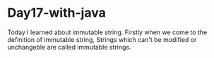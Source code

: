 # Day17-with-java

Today I learned about immutable string. Firstly when we come to the definition of immutable string, Strings which can't be modified or unchangeble are called immutable strings.

